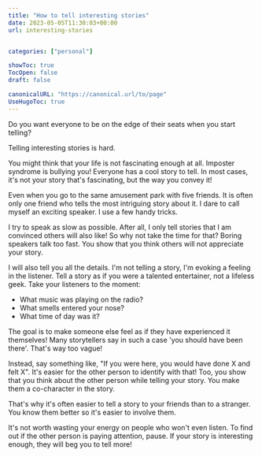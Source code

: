 ```yaml
---
title: "How to tell interesting stories"
date: 2023-05-05T11:30:03+00:00
url: interesting-stories


categories: ["personal"]

showToc: true
TocOpen: false
draft: false

canonicalURL: "https://canonical.url/to/page"
UseHugoToc: true
---
```


Do you want everyone to be on the edge of their seats when you start telling?

Telling interesting stories is hard.

You might think that your life is not fascinating enough at all. Imposter syndrome is bullying you! Everyone has a cool story to tell. In most cases, it's not your story that's fascinating, but the way you convey it!

Even when you go to the same amusement park with five friends. It is often only one friend who tells the most intriguing story about it. I dare to call myself an exciting speaker. I use a few handy tricks.

I try to speak as slow as possible. After all, I only tell stories that I am convinced others will also like! So why not take the time for that? Boring speakers talk too fast. You show that you think others will not appreciate your story.

I will also tell you all the details. I'm not telling a story, I'm evoking a feeling in the listener. Tell a story as if you were a talented entertainer, not a lifeless geek. Take your listeners to the moment:

- What music was playing on the radio?
- What smells entered your nose?
- What time of day was it?

The goal is to make someone else feel as if they have experienced it themselves! Many storytellers say in such a case 'you should have been there'. That's way too vague!

Instead, say something like, "If you were here, you would have done X and felt X". It's easier for the other person to identify with that! Too, you show that you think about the other person while telling your story. You make them a co-character in the story.

That's why it's often easier to tell a story to your friends than to a stranger. You know them better so it's easier to involve them.

It's not worth wasting your energy on people who won't even listen. To find out if the other person is paying attention, pause. If your story is interesting enough, they will beg you to tell more!